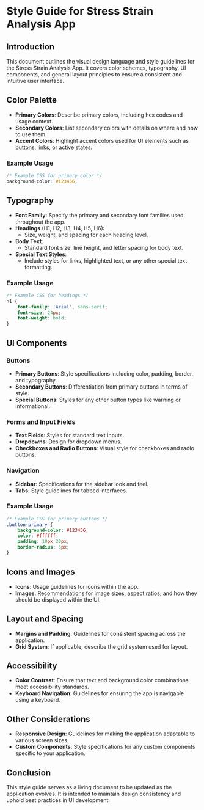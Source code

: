 # Style Guide for Stress Strain Analysis App

## Introduction
This document outlines the visual design language and style guidelines for the Stress Strain Analysis App. It covers color schemes, typography, UI components, and general layout principles to ensure a consistent and intuitive user interface.

## Color Palette
- **Primary Colors**: Describe primary colors, including hex codes and usage context.
- **Secondary Colors**: List secondary colors with details on where and how to use them.
- **Accent Colors**: Highlight accent colors used for UI elements such as buttons, links, or active states.

### Example Usage
```css
/* Example CSS for primary color */
background-color: #123456;
```

## Typography
- **Font Family**: Specify the primary and secondary font families used throughout the app.
- **Headings** (H1, H2, H3, H4, H5, H6):
  - Size, weight, and spacing for each heading level.
- **Body Text**:
  - Standard font size, line height, and letter spacing for body text.
- **Special Text Styles**:
  - Include styles for links, highlighted text, or any other special text formatting.

### Example Usage
```css
/* Example CSS for headings */
h1 {
    font-family: 'Arial', sans-serif;
    font-size: 24px;
    font-weight: bold;
}
```

## UI Components
### Buttons
- **Primary Buttons**: Style specifications including color, padding, border, and typography.
- **Secondary Buttons**: Differentiation from primary buttons in terms of style.
- **Special Buttons**: Styles for any other button types like warning or informational.

### Forms and Input Fields
- **Text Fields**: Styles for standard text inputs.
- **Dropdowns**: Design for dropdown menus.
- **Checkboxes and Radio Buttons**: Visual style for checkboxes and radio buttons.

### Navigation
- **Sidebar**: Specifications for the sidebar look and feel.
- **Tabs**: Style guidelines for tabbed interfaces.

### Example Usage
```css
/* Example CSS for primary buttons */
.button-primary {
    background-color: #123456;
    color: #ffffff;
    padding: 10px 20px;
    border-radius: 5px;
}
```

## Icons and Images
- **Icons**: Usage guidelines for icons within the app.
- **Images**: Recommendations for image sizes, aspect ratios, and how they should be displayed within the UI.

## Layout and Spacing
- **Margins and Padding**: Guidelines for consistent spacing across the application.
- **Grid System**: If applicable, describe the grid system used for layout.

## Accessibility
- **Color Contrast**: Ensure that text and background color combinations meet accessibility standards.
- **Keyboard Navigation**: Guidelines for ensuring the app is navigable using a keyboard.

## Other Considerations
- **Responsive Design**: Guidelines for making the application adaptable to various screen sizes.
- **Custom Components**: Style specifications for any custom components specific to your application.

## Conclusion
This style guide serves as a living document to be updated as the application evolves. It is intended to maintain design consistency and uphold best practices in UI development.
